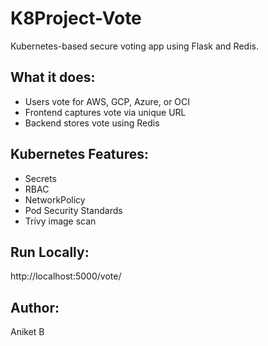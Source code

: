 # K8Project-Vote

Kubernetes-based secure voting app using Flask and Redis.

## What it does:
- Users vote for AWS, GCP, Azure, or OCI
- Frontend captures vote via unique URL
- Backend stores vote using Redis

## Kubernetes Features:
- Secrets
- RBAC
- NetworkPolicy
- Pod Security Standards
- Trivy image scan

## Run Locally:
http://localhost:5000/vote/<your-name>

## Author:
Aniket B
